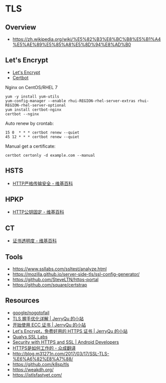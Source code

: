 # TLS


## Overview

- https://zh.wikipedia.org/wiki/%E5%82%B3%E8%BC%B8%E5%B1%A4%E5%AE%89%E5%85%A8%E5%8D%94%E8%AD%B0


## Let's Encrypt

- [Let's Encrypt](https://letsencrypt.org/)
- [Certbot](https://certbot.eff.org/)

Nginx on CentOS/RHEL 7

    yum -y install yum-utils
    yum-config-manager --enable rhui-REGION-rhel-server-extras rhui-REGION-rhel-server-optional
    yum install certbot-nginx
    certbot --nginx

Auto renew by crontab:

    15 0  * * * certbot renew --quiet
    45 12 * * * certbot renew --quiet

Manual get a certificate:

    certbot certonly -d example.com --manual


## HSTS

- [HTTP严格传输安全 - 维基百科](https://zh.wikipedia.org/wiki/HTTP%E4%B8%A5%E6%A0%BC%E4%BC%A0%E8%BE%93%E5%AE%89%E5%85%A8)


## HPKP

- [HTTP公钥固定 - 维基百科](https://zh.wikipedia.org/wiki/HTTP%E5%85%AC%E9%92%A5%E5%9B%BA%E5%AE%9A)


## CT

- [证书透明度 - 维基百科](https://zh.wikipedia.org/wiki/%E8%AF%81%E4%B9%A6%E9%80%8F%E6%98%8E%E5%BA%A6)


## Tools

- https://www.ssllabs.com/ssltest/analyze.html
- https://mozilla.github.io/server-side-tls/ssl-config-generator/
- https://github.com/SteveLTN/https-portal
- https://github.com/square/certstrap


## Resources

- [google/nogotofail](https://github.com/google/nogotofail)
- [TLS 握手优化详解 | JerryQu 的小站](https://imququ.com/post/optimize-tls-handshake.html)
- [开始使用 ECC 证书 | JerryQu 的小站](https://imququ.com/post/ecc-certificate.html)
- [Let's Encrypt，免费好用的 HTTPS 证书 | JerryQu 的小站](https://imququ.com/post/letsencrypt-certificate.html)
- [Qualys SSL Labs](https://www.ssllabs.com/)
- [﻿Security with HTTPS and SSL | Android Developers](https://developer.android.com/training/articles/security-ssl.html)
- [HTTPS是如何工作的 - 众成翻译](http://www.zcfy.cc/article/how-does-https-work-1280.html)
- http://blog.m31271n.com/2017/03/17/SSL-TLS-%E6%A6%82%E8%A7%88/
- https://github.com/k8sp/tls
- https://weakdh.org/
- https://istlsfastyet.com/
